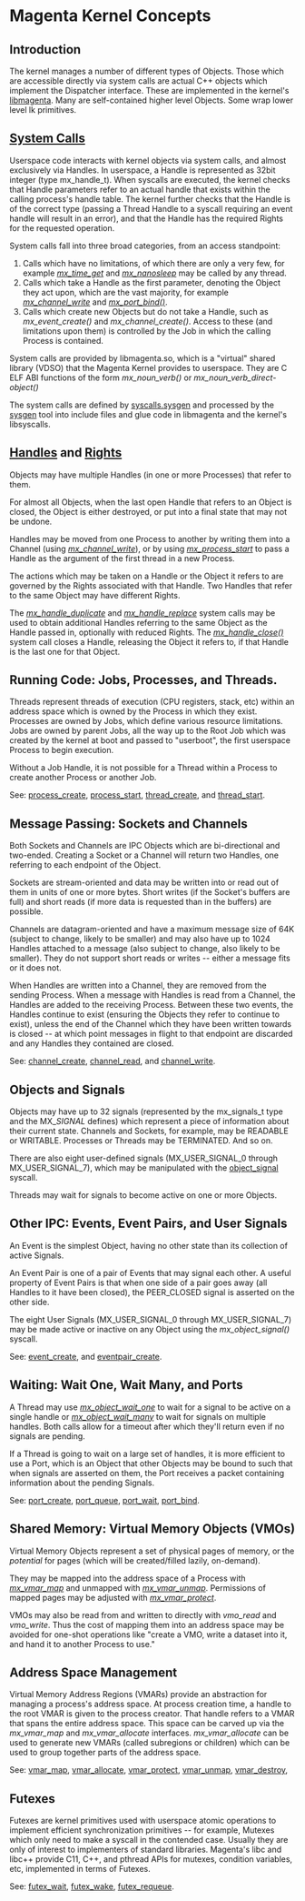 # Magenta Kernel Concepts

## Introduction

The kernel manages a number of different types of Objects.  Those which are accessible
directly via system calls are actual C++ objects which implement the Dispatcher
interface.  These are implemented in the kernel's [libmagenta](../kernel/lib/magenta).
Many are self-contained higher level Objects.  Some wrap lower level lk primitives.


## [System Calls](syscalls.md)

Userspace code interacts with kernel objects via system calls, and almost exclusively
via Handles.  In userspace, a Handle is represented as 32bit integer
(type mx_handle_t).  When syscalls are executed, the kernel checks that Handle
parameters refer to an actual handle that exists within the calling process's handle
table.  The kernel further checks that the Handle is of the correct type (passing
a Thread Handle to a syscall requiring an event handle will result in an error),
and that the Handle has the required Rights for the requested operation.

System calls fall into three broad categories, from an access standpoint:

1. Calls which have no limitations, of which there are only a very few, for
example [*mx_time_get*](syscalls/time_get.md)
and [*mx_nanosleep*](syscalls/nanosleep.md) may be called by any thread.
2. Calls which take a Handle as the first parameter, denoting the Object they act upon,
which are the vast majority, for example [*mx_channel_write*](syscalls/channel_write.md)
and [*mx_port_bind()*](syscalls/port_bind.md).
3. Calls which create new Objects but do not take a Handle, such as *mx_event_create()*
and *mx_channel_create()*.  Access to these (and limitations upon them) is controlled
by the Job in which the calling Process is contained.

System calls are provided by libmagenta.so, which is a "virtual" shared library (VDSO)
that the Magenta Kernel provides to userspace.  They are C ELF ABI functions of the
form *mx_noun_verb()* or *mx_noun_verb_direct-object()*

The system calls are defined by [syscalls.sysgen](../system/public/magenta/syscalls.sysgen)
and processed by the [sysgen](../system/host/sysgen/) tool into include files and glue
code in libmagenta and the kernel's libsyscalls.


## [Handles](handles.md) and [Rights](rights.md)

Objects may have multiple Handles (in one or more Processes) that refer to them.

For almost all Objects, when the last open Handle that refers to an Object is closed,
the Object is either destroyed, or put into a final state that may not be undone.

Handles may be moved from one Process to another by writing them into a Channel
(using [*mx_channel_write*](syscalls/channel_write.md)), or by using
[*mx_process_start*](syscalls/process_start.md) to pass a Handle as the argument
of the first thread in a new Process.

The actions which may be taken on a Handle or the Object it refers to are governed
by the Rights associated with that Handle.  Two Handles that refer to the same Object
may have different Rights.

The [*mx_handle_duplicate*](syscalls/handle_duplicate.md) and
[*mx_handle_replace*](syscalls/handle_replace.md) system calls may be used to
obtain additional Handles referring to the same Object as the Handle passed in,
optionally with reduced Rights.  The [*mx_handle_close()*](syscalls/handle_close.md)
system call closes a Handle, releasing the Object it refers to, if that Handle is
the last one for that Object.


## Running Code: Jobs, Processes, and Threads.

Threads represent threads of execution (CPU registers, stack, etc) within an address
space which is owned by the Process in which they exist.  Processes are owned by Jobs,
which define various resource limitations.  Jobs are owned by parent Jobs, all the way
up to the Root Job which was created by the kernel at boot and passed to "userboot",
the first userspace Process to begin execution.

Without a Job Handle, it is not possible for a Thread within a Process to create another
Process or another Job.

See: [process_create](syscalls/process_create.md),
[process_start](syscalls/process_start.md),
[thread_create](syscalls/thread_create.md),
and [thread_start](syscalls/thread_start.md).


## Message Passing: Sockets and Channels

Both Sockets and Channels are IPC Objects which are bi-directional and two-ended.
Creating a Socket or a Channel will return two Handles, one referring to each endpoint
of the Object.

Sockets are stream-oriented and data may be written into or read out of them in units
of one or more bytes.  Short writes (if the Socket's buffers are full) and short reads
(if more data is requested than in the buffers) are possible.

Channels are datagram-oriented and have a maximum message size of 64K (subject to change,
likely to be smaller) and may also have up to 1024 Handles attached to a message (also
subject to change, also likely to be smaller).  They do not support short reads or writes --
either a message fits or it does not.

When Handles are written into a Channel, they are removed from the sending Process.
When a message with Handles is read from a Channel, the Handles are added to the receiving
Process.  Between these two events, the Handles continue to exist (ensuring the Objects
they refer to continue to exist), unless the end of the Channel which they have been written
towards is closed -- at which point messages in flight to that endpoint are discarded and
any Handles they contained are closed.

See: [channel_create](syscalls/channel_create.md),
[channel_read](syscalls/channel_read.md),
and [channel_write](syscalls/channel_write.md).


## Objects and Signals

Objects may have up to 32 signals (represented by the mx_signals_t type and the MX_*_SIGNAL_*
defines) which represent a piece of information about their current state.  Channels and Sockets,
for example, may be READABLE or WRITABLE.  Processes or Threads may be TERMINATED.  And so on.

There are also eight user-defined signals (MX_USER_SIGNAL_0 through MX_USER_SIGNAL_7), which may
be manipulated with the [object_signal](syscalls/object_signal.md) syscall.

Threads may wait for signals to become active on one or more Objects.


## Other IPC: Events, Event Pairs, and User Signals

An Event is the simplest Object, having no other state than its collection of active Signals.

An Event Pair is one of a pair of Events that may signal each other.  A useful property of
Event Pairs is that when one side of a pair goes away (all Handles to it have been
closed), the PEER_CLOSED signal is asserted on the other side.

The eight User Signals (MX_USER_SIGNAL_0 through MX_USER_SIGNAL_7) may be made active or inactive
on any Object using the *mx_object_signal()* syscall.

See: [event_create](syscalls/event_create.md),
and [eventpair_create](syscalls/eventpair_create.md).


## Waiting: Wait One, Wait Many, and Ports

A Thread may use [*mx_object_wait_one*](syscalls/object_wait_one.md)
to wait for a signal to be active on a single handle or
[*mx_object_wait_many*](syscalls/object_wait_many.md) to wait for
signals on multiple handles.  Both calls allow for a timeout after
which they'll return even if no signals are pending.

If a Thread is going to wait on a large set of handles, it is more efficient to use
a Port, which is an Object that other Objects may be bound to such that when signals
are asserted on them, the Port receives a packet containing information about the
pending Signals.

See: [port_create](syscalls/port_create.md),
[port_queue](syscalls/port_queue.md),
[port_wait](syscalls/port_wait.md),
[port_bind](syscalls/port_bind.md).


## Shared Memory: Virtual Memory Objects (VMOs)

Virtual Memory Objects represent a set of physical pages of memory, or the *potential*
for pages (which will be created/filled lazily, on-demand).

They may be mapped into the address space of a Process with
[*mx_vmar_map*](syscalls/vmar_map.md) and unmapped with
[*mx_vmar_unmap*](syscalls/vmar_unmap.md).  Permissions of
mapped pages may be adjusted with [*mx_vmar_protect*](syscalls/vmar_protect.md).

VMOs may also be read from and written to directly with *vmo_read* and *vmo_write*.
Thus the cost of mapping them into an address space may be avoided for one-shot operations
like "create a VMO, write a dataset into it, and hand it to another Process to use."

## Address Space Management

Virtual Memory Address Regions (VMARs) provide an abstraction for managing a
process's address space.  At process creation time, a handle to the root VMAR
is given to the process creator.  That handle refers to a VMAR that spans the
entire address space.  This space can be carved up via the *mx_vmar_map* and
*mx_vmar_allocate* interfaces.  *mx_vmar_allocate* can be used to generate new
VMARs (called subregions or children) which can be used to group together
parts of the address space.

See: [vmar_map](syscalls/vmar_map.md),
[vmar_allocate](syscalls/vmar_allocate.md),
[vmar_protect](syscalls/vmar_protect.md),
[vmar_unmap](syscalls/vmar_unmap.md),
[vmar_destroy](syscalls/vmar_destroy.md),

## Futexes

Futexes are kernel primitives used with userspace atomic operations to implement
efficient synchronization primitives -- for example, Mutexes which only need to make
a syscall in the contended case.  Usually they are only of interest to implementers of
standard libraries.  Magenta's libc and libc++ provide C11, C++, and pthread APIs for
mutexes, condition variables, etc, implemented in terms of Futexes.

See: [futex_wait](syscalls/futex_wait.md),
[futex_wake](syscalls/futex_wake.md),
[futex_requeue](syscalls/futex_requeue.md).
